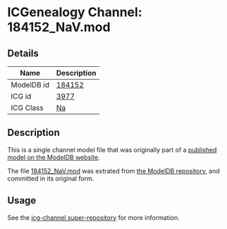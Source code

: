 # ICGenealogy Channel: 184152\_NaV.mod

## Details

Name | Description
---- | -----------
ModelDB id | [184152](http://senselab.med.yale.edu/ModelDB/ShowModel.cshtml?model=184152)
ICG id | [3977](http://icg.neurotheory.ox.ac.uk/channels/2/3977)
ICG Class | [Na](http://icg.neurotheory.ox.ac.uk/channels/2)

## Description

This is a single channel model file that was originally part of a [published model on the ModelDB website](http://senselab.med.yale.edu/mModelDB/ShowModel.cshtml?model=184152).

The file [184152\_NaV.mod](184152_NaV.mod) was extrated from [the ModelDB repository](http://senselab.med.yale.edu/ModelDB/ShowModel.cshtml?model=184152), and committed in its original form.

## Usage

See the [icg-channel super-repository](https://github.com/icgenealogy/icg-channels) for more information.